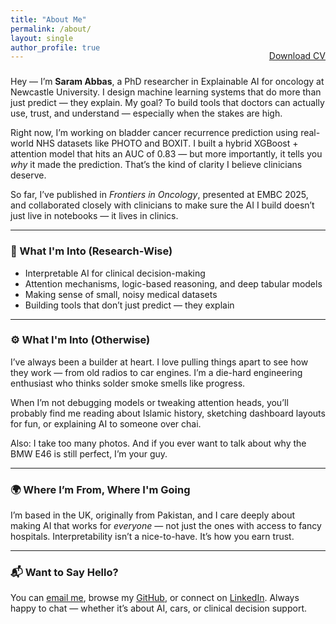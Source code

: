 ```yaml
---
title: "About Me"
permalink: /about/
layout: single
author_profile: true
---
```

<div style="display: flex; justify-content: flex-end; margin-top: -2rem; margin-bottom: 1.5rem;">
  <a href="/assets/files/Saram-Abbas-CV.pdf" class="btn btn--primary" target="_blank" rel="noopener">
    <i class="fas fa-file-pdf" style="margin-right: 0.5rem;"></i>Download CV
  </a>
</div>

Hey — I’m **Saram Abbas**, a PhD researcher in Explainable AI for oncology at Newcastle University. I design machine learning systems that do more than just predict — they explain. My goal? To build tools that doctors can actually use, trust, and understand — especially when the stakes are high.

Right now, I’m working on bladder cancer recurrence prediction using real-world NHS datasets like PHOTO and BOXIT. I built a hybrid XGBoost + attention model that hits an AUC of 0.83 — but more importantly, it tells you *why* it made the prediction. That’s the kind of clarity I believe clinicians deserve.

So far, I’ve published in *Frontiers in Oncology*, presented at EMBC 2025, and collaborated closely with clinicians to make sure the AI I build doesn’t just live in notebooks — it lives in clinics.

---

### 🔬 What I'm Into (Research-Wise)
- Interpretable AI for clinical decision-making
- Attention mechanisms, logic-based reasoning, and deep tabular models
- Making sense of small, noisy medical datasets
- Building tools that don’t just predict — they explain

---

### ⚙️ What I'm Into (Otherwise)

I’ve always been a builder at heart. I love pulling things apart to see how they work — from old radios to car engines. I’m a die-hard engineering enthusiast who thinks solder smoke smells like progress.

When I’m not debugging models or tweaking attention heads, you’ll probably find me reading about Islamic history, sketching dashboard layouts for fun, or explaining AI to someone over chai.

Also: I take too many photos. And if you ever want to talk about why the BMW E46 is still perfect, I’m your guy.

---

### 🌍 Where I’m From, Where I'm Going

I’m based in the UK, originally from Pakistan, and I care deeply about making AI that works for *everyone* — not just the ones with access to fancy hospitals. Interpretability isn’t a nice-to-have. It’s how you earn trust.

---

### 📬 Want to Say Hello?

You can [email me](mailto:s.abbas11@newcastle.ac.uk), browse my [GitHub](https://github.com/saramabbas), or connect on [LinkedIn](https://www.linkedin.com/in/saram-abbas/). Always happy to chat — whether it’s about AI, cars, or clinical decision support.
